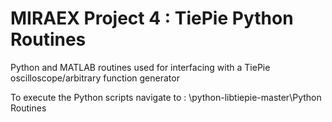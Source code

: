 # MIRAEX Project 4 : TiePie Python Routines
 Python and MATLAB routines used for interfacing with a TiePie oscilloscope/arbitrary function generator

To execute the Python scripts navigate to : \python-libtiepie-master\Python Routines
